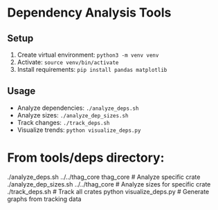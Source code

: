 # Dependency Analysis Tools

## Setup
1. Create virtual environment: `python3 -m venv venv`
2. Activate: `source venv/bin/activate`
3. Install requirements: `pip install pandas matplotlib`

## Usage
- Analyze dependencies: `./analyze_deps.sh`
- Analyze sizes: `./analyze_dep_sizes.sh`
- Track changes: `./track_deps.sh`
- Visualize trends: `python visualize_deps.py`

# From tools/deps directory:
./analyze_deps.sh ../../thag_core thag_core  # Analyze specific crate
./analyze_dep_sizes.sh ../../thag_core       # Analyze sizes for specific crate
./track_deps.sh                           # Track all crates
python visualize_deps.py                  # Generate graphs from tracking data
